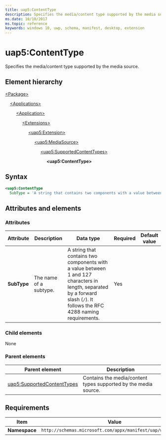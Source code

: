 ```yaml
---
title: uap5:ContentType
description: Specifies the media/content type supported by the media source. 
ms.date: 10/10/2017
ms.topic: reference
keywords: windows 10, uwp, schema, manifest, desktop, extension 
---
```


# uap5:ContentType

Specifies the media/content type supported by the media source.

## Element hierarchy

[\<Package\>](element-package.md)

&nbsp;&nbsp;&nbsp;&nbsp;[\<Applications\>](element-applications.md)

&nbsp;&nbsp;&nbsp;&nbsp; &nbsp;&nbsp;&nbsp;&nbsp;[\<Application\>](element-application.md)

&nbsp;&nbsp;&nbsp;&nbsp; &nbsp;&nbsp;&nbsp;&nbsp; &nbsp;&nbsp;&nbsp;&nbsp;[\<Extensions\>](element-1-extensions.md)

&nbsp;&nbsp;&nbsp;&nbsp; &nbsp;&nbsp;&nbsp;&nbsp; &nbsp;&nbsp;&nbsp;&nbsp; &nbsp;&nbsp;&nbsp;&nbsp;[\<uap5:Extension\>](element-uap5-extension.md)

&nbsp;&nbsp;&nbsp;&nbsp; &nbsp;&nbsp;&nbsp;&nbsp; &nbsp;&nbsp;&nbsp;&nbsp; &nbsp;&nbsp;&nbsp;&nbsp; &nbsp;&nbsp;&nbsp;&nbsp;[\<uap5:MediaSource\>](element-uap5-mediasource.md)

&nbsp;&nbsp;&nbsp;&nbsp; &nbsp;&nbsp;&nbsp;&nbsp; &nbsp;&nbsp;&nbsp;&nbsp; &nbsp;&nbsp;&nbsp;&nbsp; &nbsp;&nbsp;&nbsp;&nbsp; &nbsp;&nbsp;&nbsp;&nbsp;[\<uap5:SupportedContentTypes\>](element-uap5-supportedcontenttypes.md)

&nbsp;&nbsp;&nbsp;&nbsp; &nbsp;&nbsp;&nbsp;&nbsp; &nbsp;&nbsp;&nbsp;&nbsp; &nbsp;&nbsp;&nbsp;&nbsp; &nbsp;&nbsp;&nbsp;&nbsp; &nbsp;&nbsp;&nbsp;&nbsp; &nbsp;&nbsp;&nbsp;&nbsp;**\<uap5:ContentType\>**

## Syntax

```xml
<uap5:ContentType
  SubType = 'A string that contains two components with a value between 1 and 127 characters in length, separated by a forward slash ("/"). It follows the RFC 4288 naming requirements.' />
```

## Attributes and elements

### Attributes

| Attribute | Description | Data type | Required | Default value |
|-|-|-|-|-|
| **SubType** | The name of a subtype. | A string that contains two components with a value between 1 and 127 characters in length, separated by a forward slash (`/`). It follows the RFC 4288 naming requirements. | Yes |  |

### Child elements

None

### Parent elements

| Parent element | Description |
|-|-|
| [uap5:SupportedContentTypes](element-uap5-supportedcontenttypes.md) | Contains the media/content types supported by the media source. |

## Requirements

| Item | Value |
|--|--|
| **Namespace** | `http://schemas.microsoft.com/appx/manifest/uap/windows10/5` |

